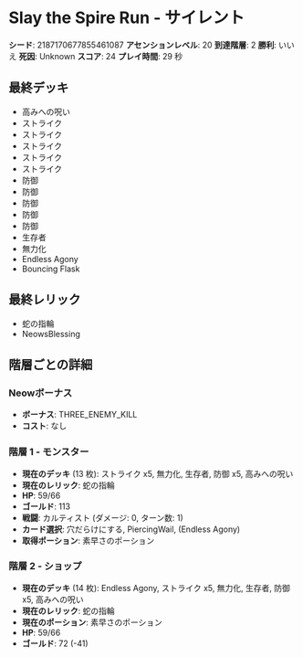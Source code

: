 # Slay the Spire Run - サイレント

**シード**: 2187170677855461087
**アセンションレベル**: 20
**到達階層**: 2
**勝利**: いいえ
**死因**: Unknown
**スコア**: 24
**プレイ時間**: 29 秒

## 最終デッキ
- 高みへの呪い
- ストライク
- ストライク
- ストライク
- ストライク
- ストライク
- 防御
- 防御
- 防御
- 防御
- 防御
- 生存者
- 無力化
- Endless Agony
- Bouncing Flask

## 最終レリック
- 蛇の指輪
- NeowsBlessing

## 階層ごとの詳細

### Neowボーナス
- **ボーナス**: THREE_ENEMY_KILL
- **コスト**: なし

### 階層 1 - モンスター
- **現在のデッキ** (13 枚): ストライク x5, 無力化, 生存者, 防御 x5, 高みへの呪い
- **現在のレリック**: 蛇の指輪
- **HP**: 59/66
- **ゴールド**: 113
- **戦闘**: カルティスト (ダメージ: 0, ターン数: 1)
- **カード選択**: 穴だらけにする, PiercingWail, (Endless Agony)
- **取得ポーション**: 素早さのポーション

### 階層 2 - ショップ
- **現在のデッキ** (14 枚): Endless Agony, ストライク x5, 無力化, 生存者, 防御 x5, 高みへの呪い
- **現在のレリック**: 蛇の指輪
- **現在のポーション**: 素早さのポーション
- **HP**: 59/66
- **ゴールド**: 72 (-41)
